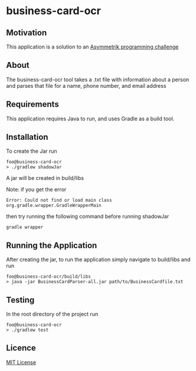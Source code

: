 # business-card-ocr

## Motivation
This application is a solution to an [Asymmetrik programming challenge](http://asymmetrik.com/programming-challenges/) 

## About 
The business-card-ocr tool takes a .txt file with information about a person and parses that file for a name, phone number, and email address

## Requirements
This application requires Java to run, and uses Gradle as a build tool.

## Installation
To create the Jar run
```console
foo@business-card-ocr
> ./gradlew shadowJar
```
A jar will be created in build/libs

Note: if you get the error
```console
Error: Could not find or load main class org.gradle.wrapper.GradleWrapperMain
```
then try running the following command before running shadowJar 
```console
gradle wrapper 
```


## Running the Application
After creating the jar, to run the application simply navigate to build/libs and run
```console
foo@business-card-ocr/build/libs
> java -jar BusinessCardParser-all.jar path/to/BusinessCardfile.txt
```

## Testing
In the root directory of the project run
```console
foo@business-card-ocr
> ./gradlew test
```
## Licence
[MIT License](https://github.com/NeradaXsinZ/business-card-ocr/blob/master/LICENSE)
